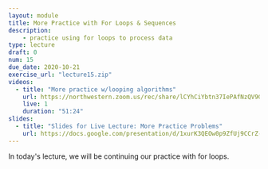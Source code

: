 ```yaml
---
layout: module
title: More Practice with For Loops & Sequences
description:
    - practice using for loops to process data
type: lecture
draft: 0
num: 15
due_date: 2020-10-21   
exercise_url: "lecture15.zip"
videos:
  - title: "More practice w/looping algorithms"
    url: https://northwestern.zoom.us/rec/share/lCYhCiYbtn37IePAfNzQV9G3SbiaD68ADbX592jL5wp6cHNymYIV3xK9ItgEDbPB.rIhCSKMFV_wmExde?startTime=1603293365000
    live: 1
    duration: "51:24"
slides:
  - title: "Slides for Live Lecture: More Practice Problems"
    url: https://docs.google.com/presentation/d/1xurK3QEOw0p9ZfUj9CCrZ-phG-m9ENxbPg4M0DORaNg/edit?usp=sharing
---
```


In today's lecture, we will be continuing our practice with for loops.